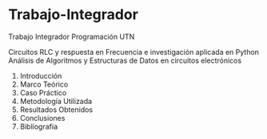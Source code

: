 # Trabajo-Integrador
Trabajo Integrador Programación UTN

Circuitos RLC y respuesta en Frecuencia e investigación aplicada en Python
Análisis de Algoritmos y Estructuras de Datos en circuitos electrónicos

1. Introducción
3. Marco Teórico
4. Caso Práctico
5. Metodología Utilizada
6. Resultados Obtenidos
7. Conclusiones
8. Bibliografía
